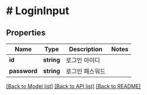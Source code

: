 # # LoginInput

## Properties

Name | Type | Description | Notes
------------ | ------------- | ------------- | -------------
**id** | **string** | 로그인 아이디 |
**password** | **string** | 로그인 패스워드 |

[[Back to Model list]](../../README.md#models) [[Back to API list]](../../README.md#endpoints) [[Back to README]](../../README.md)
